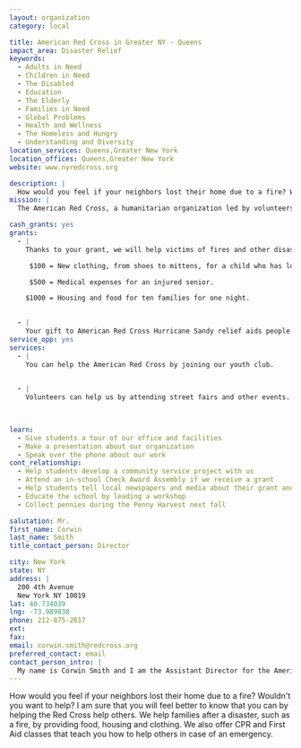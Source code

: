 ```yaml
---
layout: organization
category: local

title: American Red Cross in Greater NY - Queens
impact_area: Disaster Relief
keywords: 
  - Adults in Need
  - Children in Need
  - The Disabled
  - Education
  - The Elderly
  - Families in Need
  - Global Problems
  - Health and Wellness
  - The Homeless and Hungry
  - Understanding and Diversity
location_services: Queens,Greater New York
location_offices: Queens,Greater New York
website: www.nyredcross.org

description: |
  How would you feel if your neighbors lost their home due to a fire? Wouldn't you want to help? I am sure that you will feel better to know that you can by helping the Red Cross help others. We help families after a disaster, such as a fire, by providing food, housing and clothing. We also offer CPR and First Aid classes that teach you how to help others in case of an emergency.
mission: |
  The American Red Cross, a humanitarian organization led by volunteers and people, guided by its Congressional Charter and the Fundamental Principles of the International Red Cross Movement, will provide relief to victims of disasters and help people prevent, prepare for, and respond to emergencies.

cash_grants: yes
grants: 
  - |
    Thanks to your grant, we will help victims of fires and other disasters.  Your contribution will help us provide vital services to people in need.

     $100 = New clothing, from shoes to mittens, for a child who has lost everything.

     $500 = Medical expenses for an injured senior.

    $1000 = Housing and food for ten families for one night.

    
  - |
    Your gift to American Red Cross Hurricane Sandy relief aids people affected by tropical activity in New York, helping the Red Cross prepare for and respond to the storms, and provide services such as food, shelter and emotional support to those affected across the state.
service_opp: yes
services: 
  - |
    You can help the American Red Cross by joining our youth club.

    
  - |
    Volunteers can help us by attending street fairs and other events.

    

learn: 
  - Give students a tour of our office and facilities
  - Make a presentation about our organization
  - Speak over the phone about our work
cont_relationship: 
  - Help students develop a community service project with us
  - Attend an in-school Check Award Assembly if we receive a grant
  - Help students tell local newspapers and media about their grant and/or project with us
  - Educate the school by leading a workshop
  - Collect pennies during the Penny Harvest next fall

salutation: Mr.
first_name: Corwin
last_name: Smith
title_contact_person: Director

city: New York
state: NY
address: |
  200 4th Avenue  
  New York NY 10019
lat: 40.734039
lng: -73.989838
phone: 212-875-2617
ext: 
fax: 
email: corwin.smith@redcross.org
preferred_contact: email
contact_person_intro: |
  My name is Corwin Smith and I am the Assistant Director for the American Red Cross .  I must say, all the schools we have had the pleasure in working with have been very helpful and welcoming.  All proceeds have been greatly appreciated and we look forward to working together this year!
---
```

How would you feel if your neighbors lost their home due to a fire? Wouldn't you want to help? I am sure that you will feel better to know that you can by helping the Red Cross help others. We help families after a disaster, such as a fire, by providing food, housing and clothing. We also offer CPR and First Aid classes that teach you how to help others in case of an emergency.